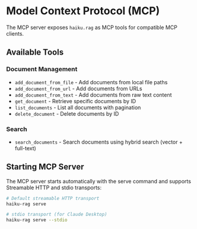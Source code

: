 # Model Context Protocol (MCP)

The MCP server exposes `haiku.rag` as MCP tools for compatible MCP clients.

## Available Tools

### Document Management

- `add_document_from_file` - Add documents from local file paths
- `add_document_from_url` - Add documents from URLs
- `add_document_from_text` - Add documents from raw text content
- `get_document` - Retrieve specific documents by ID
- `list_documents` - List all documents with pagination
- `delete_document` - Delete documents by ID

### Search

- `search_documents` - Search documents using hybrid search (vector + full-text)

## Starting MCP Server

The MCP server starts automatically with the serve command and supports Streamable HTTP and stdio transports:

```bash
# Default streamable HTTP transport
haiku-rag serve

# stdio transport (for Claude Desktop)
haiku-rag serve --stdio
```
